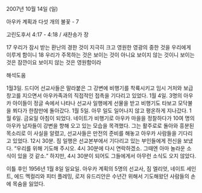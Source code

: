 2007년 10월 14일 (일)

아우카 계획과 다섯 개의 불꽃 - 7



고린도후서 4:17 - 4:18 / 새찬송가  장


17 우리가 잠시 받는 환난의 경한 것이 지극히 크고 영원한 영광의 중한 것을 우리에게 이루게 함이니 18 우리가 주목하는 것은 보이는 것이 아니요 보이지 않는 것이니 보이는 것은 잠깐이요 보이지 않는 것은 영원함이라

해석도움





1월3일. 드디어 선교사들은 말라붙은 그 강변에 비행기를 착륙시키고 임시 거처와 보급창고를 지으면서 아우카족과의 직접적인 접촉을 기다리고 있었다. 
1월 4일. 3명의 아우카 아이들이 정글 속에서 나타나 선교사 일행에게 선물을 받고 비행기도 타보고 모닥불을 쬐다가 한참만에 돌아갔다. 
1월 5일. 아무 일도 일어나지 않고 평온하게 지나갔다. 
1월 6일. 금요일 아침이 되었다. 네이트가 비행기로 아우카 마을을 정찰하다가 10여 명의 아우카 남자들이 강변을 향해 오고 있는 모습을 목격했다. 그는 활주로로 돌아와 흥분된 목소리로 이 사실을 알렸고, 선교사들은 만전의 준비를 해놓고 아우카 사람들을 기다리고 있었다. 
12시 30분. 짐 일행은 선교본부에서 기다리고 있는 부인들에게 전신을 보냈다. 
“우리를 위해 기도해 주시오. 4시 30분에 다시 연락하겠소. 그때엔 아마 놀라운 소식이 있을 것 같소.” 
하지만, 4시 30분이 되어도 그들에게서 아무런 소식도 오지 않았다. 

이틀 후인 1956년 1월 8일 일요일. 아우카 계획의 5명의 선교사, 짐 엘리엇, 네이트 세인트, 에드 멕컬리와 피터 플레밍, 로저 유드리안은 수년간 위해서 기도해왔던 사람들의 손에 목숨을 잃었다.